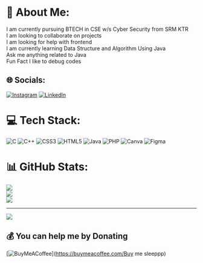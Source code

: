 # 💫 About Me:
I am currently pursuing BTECH in CSE w/s Cyber Security from SRM KTR <br>I am looking to collaborate on projects <br>I am looking for help with frontend <br>I am currently learning Data Structure and Algorithm Using Java<br>Ask me anything related to Java <br>Fun Fact I like to debug codes


## 🌐 Socials:
[![Instagram](https://img.shields.io/badge/Instagram-%23E4405F.svg?logo=Instagram&logoColor=white)](https://instagram.com/utakarsh_jain) [![LinkedIn](https://img.shields.io/badge/LinkedIn-%230077B5.svg?logo=linkedin&logoColor=white)](https://linkedin.com/in/utakarsh-jain) 

# 💻 Tech Stack:
![C](https://img.shields.io/badge/c-%2300599C.svg?style=for-the-badge&logo=c&logoColor=white) ![C++](https://img.shields.io/badge/c++-%2300599C.svg?style=for-the-badge&logo=c%2B%2B&logoColor=white) ![CSS3](https://img.shields.io/badge/css3-%231572B6.svg?style=for-the-badge&logo=css3&logoColor=white) ![HTML5](https://img.shields.io/badge/html5-%23E34F26.svg?style=for-the-badge&logo=html5&logoColor=white) ![Java](https://img.shields.io/badge/java-%23ED8B00.svg?style=for-the-badge&logo=openjdk&logoColor=white) ![PHP](https://img.shields.io/badge/php-%23777BB4.svg?style=for-the-badge&logo=php&logoColor=white) ![Canva](https://img.shields.io/badge/Canva-%2300C4CC.svg?style=for-the-badge&logo=Canva&logoColor=white) ![Figma](https://img.shields.io/badge/figma-%23F24E1E.svg?style=for-the-badge&logo=figma&logoColor=white)
# 📊 GitHub Stats:
![](https://github-readme-stats.vercel.app/api?username=Utakarsh-Jain&theme=dark&hide_border=false&include_all_commits=true&count_private=false)<br/>
![](https://github-readme-streak-stats.herokuapp.com/?user=Utakarsh-Jain&theme=dark&hide_border=false)<br/>
![](https://github-readme-stats.vercel.app/api/top-langs/?username=Utakarsh-Jain&theme=dark&hide_border=false&include_all_commits=true&count_private=false&layout=compact)

---
[![](https://visitcount.itsvg.in/api?id=Utakarsh-Jain&icon=0&color=0)](https://visitcount.itsvg.in)

  ## 💰 You can help me by Donating
  [![BuyMeACoffee](https://img.shields.io/badge/Buy%20Me%20a%20Coffee-ffdd00?style=for-the-badge&logo=buy-me-a-coffee&logoColor=black)](https://buymeacoffee.com/Buy me sleeppp) 

  
<!-- Proudly created with GPRM ( https://gprm.itsvg.in ) -->
